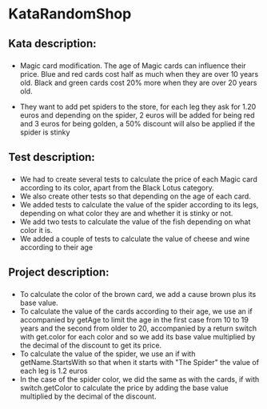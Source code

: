 # KataRandomShop
## Kata description:
### 
- Magic card modification. The age of Magic cards can influence their price. 
Blue and red cards cost half as much when they are over 10 years old. Black and green cards cost 20% more when they are over 20 years old.
  
- They want to add pet spiders to the store, for each leg they ask for 1.20 euros and depending 
on the spider, 2 euros will be added for being red and 3 euros for being golden, a 50% discount will also be applied if the spider is stinky

## Test description:
###
- We had to create several tests to calculate the price of each Magic card according to its color, apart from the Black Lotus category.
- We also create other tests so that depending on the age of each card.
- We added tests to calculate the value of the spider according to its legs, depending on what color they are and whether it is stinky or not.
- We add two tests to calculate the value of the fish depending on what color it is.
- We added a couple of tests to calculate the value of cheese and wine according to their age

## Project description:
### 
- To calculate the color of the brown card, we add a cause brown plus its base value.
- To calculate the value of the cards according to their age, we use an if accompanied by getAge to limit the age in the first case from 10 to 19 years and the second from older to 20, accompanied by a return switch with get.color for each color and so we add its base value multiplied by the decimal of the discount to get its price.
- To calculate the value of the spider, we use an if with getName.StartsWith so that when it starts with "The Spider" the value of each leg is 1.2 euros
- In the case of the spider color, we did the same as with the cards, if with switch.getColor to calculate the price by adding the base value multiplied by the decimal of the discount.

